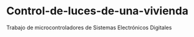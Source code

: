 # Control-de-luces-de-una-vivienda
Trabajo de microcontroladores de Sistemas Electrónicos Digitales
